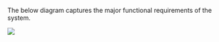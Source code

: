 The below diagram captures the major functional requirements of the system.

![](https://i.imgur.com/tYAA2F9.png)
